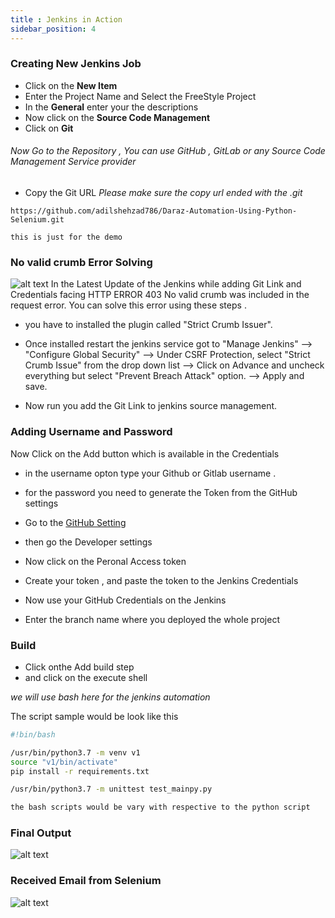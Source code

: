```yaml
---
title : Jenkins in Action
sidebar_position: 4
---
```

### Creating New Jenkins Job

- Click on the **New Item**
- Enter the Project Name and Select the FreeStyle Project
- In the **General** enter your the descriptions
- Now click on the **Source Code Management**
- Click on **Git**

<h6 class="alert"> Now Go to the Repository , You can use GitHub , GitLab or any Source Code Management Service provider </h6>

- Copy the Git URL
_Please make sure the copy url ended with the .git_
```git
https://github.com/adilshehzad786/Daraz-Automation-Using-Python-Selenium.git

this is just for the demo
```
### No valid crumb Error Solving

![alt text](/img/crumb-error.png "Crumb Error ")
In the Latest Update of the Jenkins while adding Git Link and Credentials facing HTTP ERROR 403 No valid crumb was included in the request error. You can solve this error using these steps .

* you have to installed the plugin called "Strict Crumb Issuer".

* Once installed restart the jenkins service
got to "Manage Jenkins" --> "Configure Global Security" --> Under CSRF Protection, select "Strict Crumb Issue" from the drop down list --> Click on Advance and uncheck everything but select "Prevent Breach Attack" option. --> Apply and save.

* Now run you add the Git Link to jenkins source management.

### Adding Username and Password

Now Click on the Add button which is available in the Credentials 

- in the username opton type your Github or Gitlab username . 

- for the password you need to generate the Token from the GitHub settings

- Go to the [GitHub Setting](https://github.com/settings)

- then go the Developer settings

- Now click on the Peronal Access token 

- Create your token , and paste the token to the Jenkins Credentials

- Now use your GitHub Credentials on the Jenkins

- Enter the branch name where you deployed the whole project

### Build

- Click onthe Add build step 
- and click on the execute shell 

_we will use bash here for the jenkins automation_

The script sample would be look like this 

```bash
#!bin/bash

/usr/bin/python3.7 -m venv v1
source "v1/bin/activate"
pip install -r requirements.txt

/usr/bin/python3.7 -m unittest test_mainpy.py

the bash scripts would be vary with respective to the python script
```
### Final Output 

![alt text](/img/success.png "Python")


### Received Email from Selenium 

![alt text](/img/email.png "Python")


